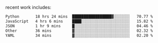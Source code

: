 
<!--<img width="1415" height="100" alt="blu" src="https://github.com/rdsilva01/rdsilva01/assets/101207588/deb060e5-d035-4f09-b511-e3f50605b207">-->

<!-- \> Enthusiastic about developing and building solutions <br>
\> Computer Science and Engineering @ UBI -->

<!-- <a href="https://www.rodrigosilva.live/">personal website</a> 🏁 -->

<!-- ![](https://komarev.com/ghpvc/?username=rdsilva01) -->

recent work includes:
<!--START_SECTION:waka-->

```txt
Python       18 hrs 24 mins  █████████████████▓░░░░░░░   70.77 %
JavaScript   4 hrs 6 mins    ████░░░░░░░░░░░░░░░░░░░░░   15.82 %
JSON         1 hr 9 mins     █░░░░░░░░░░░░░░░░░░░░░░░░   04.46 %
Other        36 mins         ▓░░░░░░░░░░░░░░░░░░░░░░░░   02.32 %
YAML         34 mins         ▓░░░░░░░░░░░░░░░░░░░░░░░░   02.20 %
```

<!--END_SECTION:waka-->

